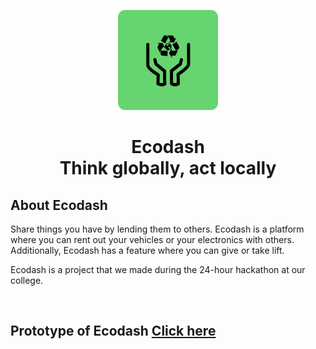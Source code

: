 <p align="center">
	<img src="https://github.com/AbhiramVAnand/Ecodash/blob/main/logo.png" width=160 height=160>
  <h1 align="center">Ecodash<br>Think globally, act locally</h1>
</p>

<h2>About Ecodash</h2>
<p>Share things you have by lending them to others. Ecodash is a platform where you can rent out your vehicles or your electronics with others. Additionally, Ecodash has a feature where you can give or take lift.</p>

<p>Ecodash is a project that we made during the 24-hour hackathon at our college.</p><br>
<h2>Prototype of Ecodash <A href="https://www.figma.com/proto/ezHRGYw05WHZsKMAHTecBa/Ecodash?node-id=1-49&viewport=436%2C334%2C0.04&scaling=min-zoom&page-id=0%3A1&starting-point-node-id=1%3A21">Click here</A></h2>
